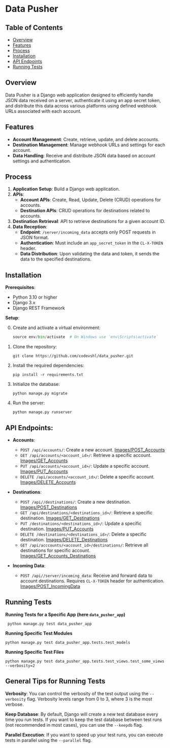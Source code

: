 

# Data Pusher

## Table of Contents
- [Overview](#overview)
- [Features](#features)
- [Process](#process)
- [Installation](#installation)
- [API Endpoints](#api-endpoints)
- [Running Tests](#running-tests)

  
## Overview
Data Pusher is a Django web application designed to efficiently handle JSON data received on a server, authenticate it using an app secret token, and distribute this data across various platforms using defined webhook URLs associated with each account.


## Features

- **Account Management**: Create, retrieve, update, and delete accounts.
- **Destination Management**: Manage webhook URLs and settings for each account.
- **Data Handling**: Receive and distribute JSON data based on account settings and authentication.


## Process

1. **Application Setup**: Build a Django web application.
2. **APIs**:
   - **Account APIs**: Create, Read, Update, Delete (CRUD) operations for accounts.
   - **Destination APIs**: CRUD operations for destinations related to accounts.
3. **Destination Retrieval**: API to retrieve destinations for a given account ID.
4. **Data Reception**:
   - **Endpoint**: `/server/incoming_data` accepts only POST requests in JSON format.
   - **Authentication**: Must include an `app_secret_token` in the `CL-X-TOKEN` header.
   - **Data Distribution**: Upon validating the data and token, it sends the data to the specified destinations.


## Installation

**Prerequisites**:
- Python 3.10 or higher
- Django 3.x
- Django REST Framework

**Setup**:

0. Create and activate a virtual environment:
   ``` python -m venv env
   source env/bin/activate  # On Windows use `env\Scripts\activate`
   ```

1. Clone the repository:
   ```
   git clone https://github.com/codevshl/data_pusher.git
   ```

2. Install the required dependencies:
   ```
   pip install -r requirements.txt
   ```

3. Initialize the database:
   ```
   python manage.py migrate
   ```

4. Run the server:
   ```
   python manage.py runserver
   ```

## API Endpoints:

- **Accounts**:
  - `POST /api/accounts/`: Create a new account.                [Images/POST_Accounts](Images/POST_Accounts.png)
  - `GET /api/accounts/<account_id>/`: Retrieve a specific account.     [Images/GET_Accounts](Images/GET_Accounts.png)
  - `PUT /api/accounts/<account_id>/`: Update a specific account.       [Images/PUT_Accounts](Images/PUT_Accounts.png)
  - `DELETE /api/accounts/<account_id>/`: Delete a specific account.    [Images/DELETE_Accounts](Images/DELETE_Accounts.png)

- **Destinations**:
  - `POST /api//destinations/`: Create a new destination.             [Images/POST_Destinations](Images/POST_Destinations.png)
  - `GET /api/destinations/<destinations_id>/`: Retrieve a specific destination.   [Images/GET_Destinations](Images/GET_Destinations.png)
  - `PUT /destinations/<destinations_id>/`: Update a specific destination.         [Images/PUT_Accounts](Images/PUT_Accounts.png)
  - `DELETE /destinations/<destinations_id>/`: Delete a specific destination.      [Images/DELETE_Destinations](Images/DELETE_Destinations.png)
  - `GET /api/acccounts/<account_id>/destinations/`: Retrieve all destinations for specific account.   [Images/GET_Accounts_Destinations](Images/GET_Accounts_Destinations.png)

- **Incoming Data**:
  - `POST /api//server/incoming_data`: Receive and forward data to account destinations. Requires `CL-X-TOKEN` header for authentication.  [Images/POST_IncomingData](Images/POST_IncomingData.png)
  


## Running Tests

**Running Tests for a Specific App (here `data_pusher_app`)**

```
 python manage.py test data_pusher_app 
```

**Running Specific Test Modules**

``` 
python manage.py test data_pusher_app.tests.test_models
```

**Running Specific Test Files**

```
python manage.py test data_pusher_app.tests.test_views.test_some_views --verbosity=2
```

## General Tips for Running Tests

**Verbosity**: You can control the verbosity of the test output using the `--verbosity` flag. Verbosity levels range from 0 to 3, where 3 is the most verbose.

**Keep Database**: By default, Django will create a new test database every time you run tests. If you want to keep the test database between test runs (not recommended in most cases), you can use the `--keepdb` flag.

**Parallel Execution**: If you want to speed up your test runs, you can execute tests in parallel using the `--parallel` flag.




